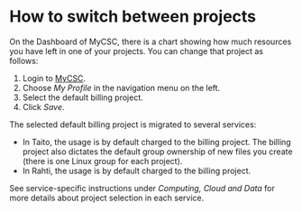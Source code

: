 # How to switch between projects

On the Dashboard of MyCSC, there is a chart showing how much resources
you have left in one of your projects. You can change that project as
follows:

1. Login to [MyCSC](https://my.csc.fi).
1. Choose _My Profile_ in the navigation menu on the left.
1. Select the default billing project.
1. Click _Save_.

The selected default billing project is migrated to several services:

* In Taito, the usage is by default charged to the billing
  project. The billing project also dictates the default group
  ownership of new files you create (there is one Linux group
  for each project).
* In Rahti, the usage is by default charged to the billing project.

See service-specific instructions under _Computing, Cloud and Data_ for more details about project selection in each service.
